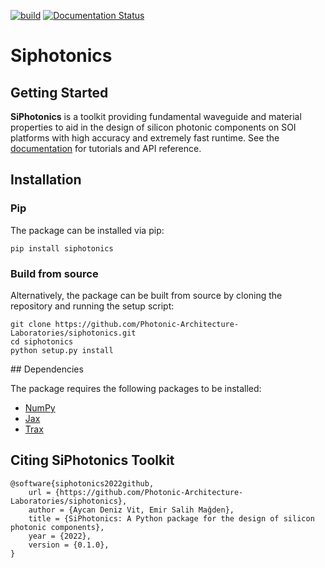 [![build](https://github.com/Photonic-Architecture-Laboratories/siphotonics/actions/workflows/makefile.yml/badge.svg)](https://github.com/Photonic-Architecture-Laboratories/siphotonics/actions/workflows/makefile.yml)
[![Documentation Status](https://readthedocs.org/projects/siphotonics/badge/?version=latest)](https://siphotonics.readthedocs.io/en/latest/?badge=latest)


# Siphotonics

## Getting Started

**SiPhotonics** is a toolkit providing fundamental waveguide and material properties to aid in the design of silicon photonic components on SOI platforms with high accuracy and extremely fast runtime. See the [documentation](https://siphotonics.readthedocs.io/en/latest/) for tutorials and API reference.

## Installation

### Pip

The package can be installed via pip:

    pip install siphotonics

### Build from source

Alternatively, the package can be built from source by cloning the repository and running the setup script:

    git clone https://github.com/Photonic-Architecture-Laboratories/siphotonics.git
    cd siphotonics
    python setup.py install

## Dependencies

The package requires the following packages to be installed:

-   [NumPy](https://numpy.org/)
-   [Jax](https://jax.readthedocs.io/en/latest/index.html)
-   [Trax](https://trax-ml.readthedocs.io/en/latest/)

## Citing SiPhotonics Toolkit

    @software{siphotonics2022github,
        url = {https://github.com/Photonic-Architecture-Laboratories/siphotonics},
        author = {Aycan Deniz Vit, Emir Salih Mağden},
        title = {SiPhotonics: A Python package for the design of silicon photonic components},
        year = {2022},  
        version = {0.1.0},
    }
